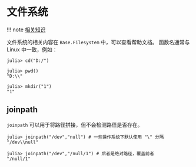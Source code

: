 # 文件系统
!!! note
	[相关知识](../knowledge/filesystem.md)

文件系统的相关内容在 `Base.Filesystem` 中，可以查看帮助文档。
函数名通常与 Linux 中一致，例如：
```julia-repl
julia> cd("D:/")

julia> pwd()
"D:\\"

julia> mkdir("1")
"1"
```

## joinpath
`joinpath` 可以用于将路径拼接，但不会检测路径是否存在。
```julia-repl
julia> joinpath("/dev","null") # 一些操作系统下默认使用 "\" 分隔
"/dev\\null"

julia> joinpath("/dev","/null/1") # 后者是绝对路径，覆盖前者
"/null/1"
```
